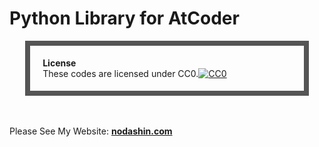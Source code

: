 # Python Library for AtCoder

<div style="margin: 0% 5%; padding: 5px 20px; border-width: 8px; border-style: solid; border-color: #555555;">

**License**  
These codes are licensed under CC0.[![CC0](http://i.creativecommons.org/p/zero/1.0/88x31.png "CC0")](http://creativecommons.org/publicdomain/zero/1.0/deed.ja)

</div>

<br>
<br>

Please See My Website: **[nodashin.com](https://nodashin.com/)**